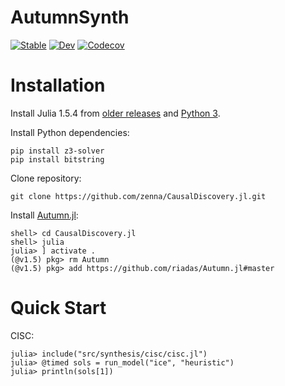 # AutumnSynth

[![Stable](https://img.shields.io/badge/docs-stable-blue.svg)](https://zenna.github.io/CausalDiscovery.jl/stable)
[![Dev](https://img.shields.io/badge/docs-dev-blue.svg)](https://zenna.github.io/CausalDiscovery.jl/dev)
[![Codecov](https://codecov.io/gh/zenna/CausalDiscovery.jl/branch/master/graph/badge.svg)](https://codecov.io/gh/zenna/CausalDiscovery.jl)

# Installation

Install Julia 1.5.4 from [older releases](https://julialang.org/downloads/oldreleases/) and [Python 3](https://www.python.org/downloads/).

Install Python dependencies:
``` 
pip install z3-solver 
pip install bitstring
```
Clone repository:
```
git clone https://github.com/zenna/CausalDiscovery.jl.git
```
Install [Autumn.jl](https://github.com/riadas/Autumn.jl):
```
shell> cd CausalDiscovery.jl
shell> julia
julia> ] activate .
(@v1.5) pkg> rm Autumn
(@v1.5) pkg> add https://github.com/riadas/Autumn.jl#master
```

# Quick Start
CISC:
``` 
julia> include("src/synthesis/cisc/cisc.jl")
julia> @timed sols = run_model("ice", "heuristic")
julia> println(sols[1])
```
